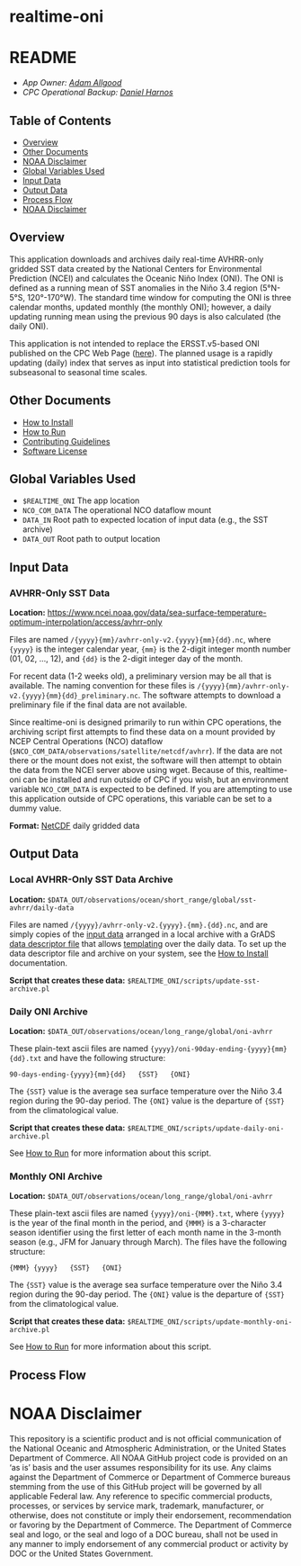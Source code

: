 # realtime-oni

README
===============

- *App Owner: [Adam Allgood](mailto:adam.allgood@noaa.gov)*  
- *CPC Operational Backup: [Daniel Harnos](mailto:daniel.harnos@noaa.gov)*

Table of Contents
-----------------

- [Overview](#overview)
- [Other Documents](#other-documents)
- [NOAA Disclaimer](#noaa-disclaimer)
- [Global Variables Used](#global-variables-used)
- [Input Data](#input-data)
- [Output Data](#output-data)
- [Process Flow](#process-flow)
- [NOAA Disclaimer](#noaa-disclaimer)

Overview
---------------

This application downloads and archives daily real-time AVHRR-only gridded SST data created by the National Centers for Environmental Prediction (NCEI) and calculates the Oceanic Niño Index (ONI). The ONI is defined as a running mean of SST anomalies in the Niño 3.4 region (5°N-5°S, 120°-170°W). The standard time window for computing the ONI is three calendar months, updated monthly (the monthly ONI); however, a daily updating running mean using the previous 90 days is also calculated (the daily ONI).

This application is not intended to replace the ERSST.v5-based ONI published on the CPC Web Page ([here](http://www.cpc.ncep.noaa.gov/products/analysis_monitoring/ensostuff/ONI_v5.php)). The planned usage is a rapidly updating (daily) index that serves as input into statistical prediction tools for subseasonal to seasonal time scales. 

Other Documents
---------------

- [How to Install](docs/HOW-TO-INSTALL.md)
- [How to Run](docs/HOW-TO-RUN.md)
- [Contributing Guidelines](docs/CONTRIBUTING.md)
- [Software License](LICENSE)

Global Variables Used
---------------

- `$REALTIME_ONI` The app location
- `NCO_COM_DATA` The operational NCO dataflow mount
- `DATA_IN` Root path to expected location of input data (e.g., the SST archive)
- `DATA_OUT` Root path to output location

Input Data
---------------

### AVHRR-Only SST Data

**Location:** https://www.ncei.noaa.gov/data/sea-surface-temperature-optimum-interpolation/access/avhrr-only

Files are named `/{yyyy}{mm}/avhrr-only-v2.{yyyy}{mm}{dd}.nc`, where `{yyyy}` is the integer calendar year, `{mm}` is the 2-digit integer month number (01, 02, ..., 12), and `{dd}` is the 2-digit integer day of the month.

For recent data (1-2 weeks old), a preliminary version may be all that is available. The naming convention for these files is `/{yyyy}{mm}/avhrr-only-v2.{yyyy}{mm}{dd}_preliminary.nc`. The software attempts to download a preliminary file if the final data are not available.

Since realtime-oni is designed primarily to run within CPC operations, the archiving script first attempts to find these data on a mount provided by NCEP Central Operations (NCO) dataflow (`$NCO_COM_DATA/observations/satellite/netcdf/avhrr`). If the data are not there or the mount does not exist, the software will then attempt to obtain the data from the NCEI server above using wget. Because of this, realtime-oni can be installed and run outside of CPC if you wish, but an environment variable `NCO_COM_DATA` is expected to be defined. If you are attempting to use this application outside of CPC operations, this variable can be set to a dummy value.

**Format:** [NetCDF](https://www.unidata.ucar.edu/software/netcdf/docs/netcdf_introduction.html) daily gridded data

Output Data
---------------

### Local AVHRR-Only SST Data Archive

**Location:** `$DATA_OUT/observations/ocean/short_range/global/sst-avhrr/daily-data`

Files are named `/{yyyy}/avhrr-only-v2.{yyyy}.{mm}.{dd}.nc`, and are simply copies of the [input data](#input-data) arranged in a local archive with a GrADS [data descriptor file](http://cola.gmu.edu/grads/gadoc/SDFdescriptorfile.html) that allows [templating](http://cola.gmu.edu/grads/gadoc/templates.html) over the daily data. To set up the data descriptor file and archive on your system, see the [How to Install](docs/HOW-TO-INSTALL.md) documentation.

**Script that creates these data:** `$REALTIME_ONI/scripts/update-sst-archive.pl`

### Daily ONI Archive

**Location:** `$DATA_OUT/observations/ocean/long_range/global/oni-avhrr`

These plain-text ascii files are named `{yyyy}/oni-90day-ending-{yyyy}{mm}{dd}.txt` and have the following structure:

`90-days-ending-{yyyy}{mm}{dd}   {SST}   {ONI}`

The `{SST}` value is the average sea surface temperature over the Niño 3.4 region during the 90-day period. The `{ONI}` value is the departure of `{SST}` from the climatological value.

**Script that creates these data:** `$REALTIME_ONI/scripts/update-daily-oni-archive.pl`

See [How to Run](docs/HOW-TO-RUN.md) for more information about this script.

### Monthly ONI Archive

**Location:** `$DATA_OUT/observations/ocean/long_range/global/oni-avhrr`

These plain-text ascii files are named `{yyyy}/oni-{MMM}.txt`, where `{yyyy}` is the year of the final month in the period, and `{MMM}` is a 3-character season identifier using the first letter of each month name in the 3-month season (e.g., JFM for January through March). The files have the following structure:

`{MMM} {yyyy}   {SST}   {ONI}`

The `{SST}` value is the average sea surface temperature over the Niño 3.4 region during the 90-day period. The `{ONI}` value is the departure of `{SST}` from the climatological value.

**Script that creates these data:** `$REALTIME_ONI/scripts/update-monthly-oni-archive.pl`

See [How to Run](docs/HOW-TO-RUN.md) for more information about this script.

Process Flow
---------------

NOAA Disclaimer
===============

This repository is a scientific product and is not official communication of the National Oceanic and Atmospheric Administration, or the United States Department of Commerce. All NOAA GitHub project code is provided on an ‘as is’ basis and the user assumes responsibility for its use. Any claims against the Department of Commerce or Department of Commerce bureaus stemming from the use of this GitHub project will be governed by all applicable Federal law. Any reference to specific commercial products, processes, or services by service mark, trademark, manufacturer, or otherwise, does not constitute or imply their endorsement, recommendation or favoring by the Department of Commerce. The Department of Commerce seal and logo, or the seal and logo of a DOC bureau, shall not be used in any manner to imply endorsement of any commercial product or activity by DOC or the United States Government.
